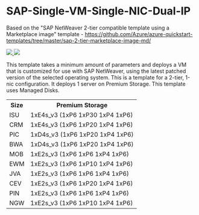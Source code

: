 # SAP-Single-VM-Single-NIC-Dual-IP

Based on the "SAP NetWeaver 2-tier compatible template using a Marketplace image" template - https://github.com/Azure/azure-quickstart-templates/tree/master/sap-2-tier-marketplace-image-md/

<a href="https://portal.azure.com/#create/Microsoft.Template/uri/https%3A%2F%2Fraw.githubusercontent.com%2Fsimonhutson%2FSAP-Single-VM-Single-NIC-Dual-IP%2Fmaster%2Fazuredeploy.json" target="_blank">
    <img src="http://azuredeploy.net/deploybutton.png"/>
</a>
<a href="http://armviz.io/#/?load=https%3A%2F%2Fraw.githubusercontent.com%2Fsimonhutson%2FSAP-Single-VM-Single-NIC-Dual-IP%2Fmaster%2Fazuredeploy.json" target="_blank">
    <img src="http://armviz.io/visualizebutton.png"/>
</a>

This template takes a minimum amount of parameters and deploys a VM that is customized for use with SAP NetWeaver, using the latest patched version of the selected operating system. 
This is a template for a 2-tier, 1-nic configuration. It deploys 1 server on Premium Storage.
This template uses Managed Disks.

<table>
	<tr>
		<th>Size</th>
		<th>Premium Storage</th>
	</tr>
	<tr>
		<td>ISU</td>
		<td>1xE4s_v3 (1xP6 1xP30 1xP4 1xP6)</td>
	</tr>
	<tr>
		<td>CRM</td>
		<td>1xE4s_v3 (1xP6 1xP20 1xP4 1xP6)</td>
	</tr>
	<tr>
		<td>PIC</td>
		<td>1xD4s_v3 (1xP6 1xP20 1xP4 1xP6)</td>
	</tr>
	<tr>
		<td>BWA</td>
		<td>1xD4s_v3 (1xP6 1xP20 1xP4 1xP6)</td>
	</tr>
	<tr>
		<td>MOB</td>
		<td>1xE2s_v3 (1xP6 1xP6 1xP4 1xP6)</td>
	</tr>
	<tr>
		<td>EWM</td>
		<td>1xE2s_v3 (1xP6 1xP10 1xP4 1xP6)</td>
	</tr>
	<tr>
		<td>JVA</td>
		<td>1xE2s_v3 (1xP6 1xP6 1xP4 1xP6)</td>
	</tr>
	<tr>
		<td>CEV</td>
		<td>1xE2s_v3 (1xP6 1xP20 1xP4 1xP6)</td>
	</tr>
	<tr>
		<td>PIN</td>
		<td>1xE2s_v3 (1xP6 1xP6 1xP4 1xP6)</td>
	</tr>
	<tr>
		<td>NGW</td>
		<td>1xE2s_v3 (1xP6 1xP10 1xP4 1xP6)</td>
	</tr>
</table>				
